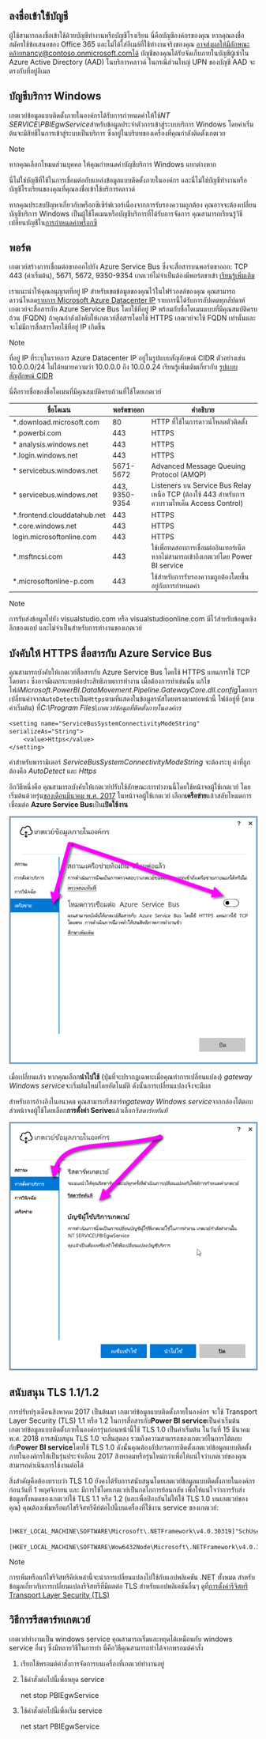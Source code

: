 ## <a name="sign-in-account"></a>ลงชื่อเข้าใช้บัญชี
ผู้ใช้สามารถลงชื่อเข้าใช้ด้วยบัญชีทำงานหรือบัญชีโรงเรียน นี่คือบัญชีองค์กรของคุณ หากคุณลงชื่อสมัครใช้ข้อเสนอของ Office 365 และไม่ได้ใส่อีเมล์ที่ใช้ทำงานจริงของคุณ อาจส่งผลให้มีลักษณะคล้ายnancy@contoso.onmicrosoft.comได้ บัญชีของคุณได้รับจัดเก็บภายในบัญชีผู้เช่าใน Azure Active Directory (AAD) ในบริการคลาวด์ ในกรณีส่วนใหญ่ UPN ของบัญชี AAD จะตรงกับที่อยู่อีเมล

## <a name="windows-service-account"></a>บัญชีบริการ Windows
เกตเวย์ข้อมูลแบบติดตั้งภายในองค์กรได้รับการกำหนดค่าให้ใช้*NT SERVICE\PBIEgwService*สำหรับข้อมูลประจำตัวการเข้าสู่ระบบบริการ Windows โดยค่าเริ่มต้นจะมีสิทธิ์ในการเข้าสู่ระบบเป็นบริการ ซึ่งอยู่ในบริบทของเครื่องที่คุณกำลังติดตั้งเกตเวย

> [!NOTE]
> หากคุณเลือกโหมดส่วนบุคคล ให้คุณกำหนดค่าบัญชีบริการ Windows แยกต่างหาก
> 
> 

นี่ไม่ใช่บัญชีที่ใช้ในการเชื่อมต่อกับแหล่งข้อมูลแบบติดตั้งภายในองค์กร  และนี่ไม่ใช่บัญชีทำงานหรือบัญชีโรงเรียนของคุณที่คุณลงชื่อเข้าใช้บริการคลาวด์

หากคุณประสบปัญหาเกี่ยวกับพร็อกซีเซิร์ฟเวอร์เนื่องจากการรับรองความถูกต้อง คุณอาจจะต้องเปลี่ยนบัญชีบริการ Windows เป็นผู้ใช้โดเมนหรือบัญชีบริการที่ได้รับการจัดการ คุณสามารถเรียนรู้วิธีเปลี่ยนบัญชีใน[การกำหนดค่าพร็อกซี](../service-gateway-proxy.md#changing-the-gateway-service-account-to-a-domain-user)

## <a name="ports"></a>พอร์ต
เกตเวย์สร้างการเชื่อมต่อขาออกไปยัง Azure Service Bus ซึ่งจะสื่อสารบนพอร์ตขาออก: TCP 443 (ค่าเริ่มต้น), 5671, 5672, 9350-9354  เกตเวย์ไม่จำเป็นต้องมีพอร์ตขาเข้า [เรียนรู้เพิ่มเติม](https://azure.microsoft.com/documentation/articles/service-bus-fundamentals-hybrid-solutions/)

เราแนะนำให้คุณอนุญาตที่อยู่ IP สำหรับเขตข้อมูลของคุณไว้ในไฟร์วอลล์ของคุณ คุณสามารถดาวน์โหลด[รายการ Microsoft Azure Datacenter IP](https://www.microsoft.com/download/details.aspx?id=41653) รายการนี้ได้รับการอัปเดตทุกสัปดาห์ เกตเวย์จะสื่อสารกับ Azure Service Bus โดยใช้ที่อยู่ IP พร้อมกับชื่อโดเมนแบบที่มีคุณสมบัติครบถ้วน (FQDN) ถ้าคุณกำลังบังคับให้เกตเวย์สื่อสารโดยใช้ HTTPS เกตเวย์จะใช้ FQDN เท่านั้นและจะไม่มีการสื่อสารโดยใช้ที่อยู่ IP เกิดขึ้น

> [!NOTE]
> ที่อยู่ IP ที่ระบุในรายการ Azure Datacenter IP อยู่ในรูปแบบสัญลักษณ์ CIDR ตัวอย่างเช่น 10.0.0.0/24 ไม่ได้หมายความว่า 10.0.0.0 ถึง 10.0.0.24 เรียนรู้เพิ่มเติมเกี่ยวกับ [รูปแบบสัญลักษณ์ CIDR ](http://whatismyipaddress.com/cidr)
> 
> 

นี่คือรายชื่อของชื่อโดเมนที่มีคุณสมบัติครบถ้วนที่ใช้โดยเกตเวย์

| ชื่อโดเมน | พอร์ตขาออก | คำอธิบาย |
| --- | --- | --- |
| *.download.microsoft.com |80 |HTTP ที่ใช้ในการดาวน์โหลดตัวติดตั้ง |
| *.powerbi.com |443 |HTTPS |
| * analysis.windows.net |443 |HTTPS |
| *.login.windows.net |443 |HTTPS |
| * servicebus.windows.net |5671-5672 |Advanced Message Queuing Protocol (AMQP) |
| * servicebus.windows.net |443, 9350-9354 |Listeners บน Service Bus Relay เหนือ TCP (ต้องใช้ 443 สำหรับการควบรวมโทเค็น Access Control) |
| *.frontend.clouddatahub.net |443 |HTTPS |
| *.core.windows.net |443 |HTTPS |
| login.microsoftonline.com |443 |HTTPS |
| *.msftncsi.com |443 |ใช้เพื่อทดสอบการเชื่อมต่ออินเทอร์เน็ตหากไม่สามารถเข้าถึงเกตเวย์โดย Power BI service |
| *.microsoftonline-p.com |443 |ใช้สำหรับการรับรองความถูกต้องโดยขึ้นอยู่กับการกำหนดค่า |

> [!NOTE]
> การรับส่งข้อมูลไปยัง visualstudio.com หรือ visualstudioonline.com มีไว้สำหรับข้อมูลเชิงลึกของแอป และไม่จำเป็นสำหรับการทำงานของเกตเวย์
> 
> 

## <a name="forcing-https-communication-with-azure-service-bus"></a>บังคับให้ HTTPS สื่อสารกับ Azure Service Bus
คุณสามารถบังคับให้เกตเวย์สื่อสารกับ Azure Service Bus โดยใช้ HTTPS แทนการใช้ TCP โดยตรง ซึ่งอาจมีผลกระทบต่อประสิทธิภาพการทำงาน เมื่อต้องการทำเช่นนั้น แก้ไขไฟล์*Microsoft.PowerBI.DataMovement.Pipeline.GatewayCore.dll.config*โดยการเปลี่ยนค่าจาก`AutoDetect`เป็น`Https`ตามที่แสดงในข้อมูลรหัสโดยตรงตามย่อหน้านี้ ไฟล์อยู่ที่ (ตามค่าเริ่มต้น) ที่*C:\Program Files\เกตเวย์ข้อมูลที่ติดตั้งภายในองค์กร*

```
<setting name="ServiceBusSystemConnectivityModeString" serializeAs="String">
    <value>Https</value>
</setting>
```

ค่าสำหรับพารามิเตอร์ *ServiceBusSystemConnectivityModeString* จะต้องระบุ ค่าที่ถูกต้องคือ *AutoDetect* และ *Https* 

อีกวิธีหนึ่งคือ คุณสามารถบังคับให้เกตเวย์ปรับใช้ลักษณะการทำงานนี้โดยใช้หน้าจอผู้ใช้เกตเวย์ โดยเริ่มต้นด้วยรุ่น[ของเดือนมีนาคม พ.ศ. 2017](https://powerbi.microsoft.com/blog/power-bi-gateways-march-update/) ในหน้าจอผู้ใช้เกตเวย์ เลือก**เครือข่าย**แล้วสลับโหมดการเชื่อมต่อ **Azure Service Bus**เป็น**เปิดใช้งาน**

![](./media/gateway-onprem-accounts-ports-more/gw-onprem_01.png)

เมื่อเปลี่ยนแล้ว หากคุณเลือก**นำไปใช้** (ปุ่มที่จะปรากฏเฉพาะเมื่อคุณทำการเปลี่ยนแปลง) *gateway Windows service*จะเริ่มต้นใหม่โดยอัตโนมัติ ดังนั้นการเปลี่ยนแปลงจึงจะมีผล

สำหรับการอ้างอิงในอนาคต คุณสามารถรีสตาร์ท*gateway Windows service*จากกล่องโต้ตอบส่วหน้าจอผู้ใช้โดยเลือก**การตั้งค่า Serive**แล้วเลือก*รีสตาร์ททันที*

![](./media/gateway-onprem-accounts-ports-more/gw-onprem_02.png)

## <a name="support-for-tls-1112"></a>สนับสนุน TLS 1.1/1.2
การปรับปรุงเดือนสิงหาคม 2017 เป็นต้นมา เกตเวย์ข้อมูลแบบติดตั้งภายในองค์กร จะใช้ Transport Layer Security (TLS) 1.1 หรือ 1.2 ในการสื่อสารกับ**Power BI service**เป็นค่าเริ่มต้น เกตเวย์ข้อมูลแบบติดตั้งภายในองค์กรรุ่นก่อนหน้านี้ใช้ TLS 1.0 เป็นค่าเริ่มต้น ในวันที่ 15 มีนาคม พ.ศ. 2018 การสนับสนุน TLS 1.0 จะสิ้นสุดลง รวมถึงความสามารถของเกตเวย์ในการโต้ตอบกับ**Power BI service**โดยใช้ TLS 1.0 ดังนั้นคุณต้องอัปเกรดการติดตั้งเกตเวย์ข้อมูลแบบติดตั้งภายในองค์กรให้เป็นรุ่นประจำเดือน 2017 สิงหาคมหรือรุ่นใหม่กว่าเพื่อให้แน่ใจว่าเกตเวย์ของคุณสามารถดำเนินการใช้งานต่อได้

สิ่งสำคัญคือต้องทราบว่า TLS 1.0 ยังคงได้รับการสนับสนุนโดยเกตเวย์ข้อมูลแบบติดตั้งภายในองค์กรก่อนวันที่ 1 พฤศจิกายน และ มีการใช้โดยเกตเวย์เป็นกลไกการย้อนกลับ เพื่อให้แน่ใจว่าการรับส่งข้อมูลทั้งหมดของเกตเวย์ใช้ TLS 1.1 หรือ 1.2 (และเพื่อป้องกันไม่ให้ใช้ TLS 1.0 บนเกตเวย์ของคุณ) คุณต้องเพิ่มหรือแก้ไขรีจิสทรีคีย์ต่อไปนี้บนเครื่องที่ใช้งาน service ของเกตเวย์:

        [HKEY_LOCAL_MACHINE\SOFTWARE\Microsoft\.NETFramework\v4.0.30319]"SchUseStrongCrypto"=dword:00000001
        [HKEY_LOCAL_MACHINE\SOFTWARE\Wow6432Node\Microsoft\.NETFramework\v4.0.30319]"SchUseStrongCrypto"=dword:00000001

> [!NOTE]
> การเพิ่มหรือแก้ไขรีจิสทรีคีย์เหล่านี้จะนำการเปลี่ยนแปลงไปใช้กับแอปพลิเคชัน .NET ทั้งหมด สำหรับข้อมูลเกี่ยวกับการเปลี่ยนแปลงรีจิสทรีที่มีผลต่อ TLS สำหรับแอปพลิเคชันอื่นๆ ดูที่[การตั้งค่ารีจิสทรี Transport Layer Security (TLS)](https://docs.microsoft.com/windows-server/security/tls/tls-registry-settings)
> 
> 

## <a name="how-to-restart-the-gateway"></a>วิธีการรีสตาร์ทเกตเวย์
เกตเวย์ทำงานเป็น windows service คุณสามารถเริ่มและหยุดได้เหมือนกับ windows service อื่นๆ ซึ่งมีหลายวิธีในการทำ นี่คือวิธีคุณสามารถทำได้จากพรอมต์คำสั่ง

1. เรียกใช้พรอมต์คำสั่งการจัดการบนเครื่องที่เกตเวย์ทำงานอยู่
2. ใช้คำสั่งต่อไปนี้เพื่อหยุด service
   
   net stop PBIEgwService
3. ใช้คำสั่งต่อไปนี้เพื่อเริ่ม service
   
   net start PBIEgwService

